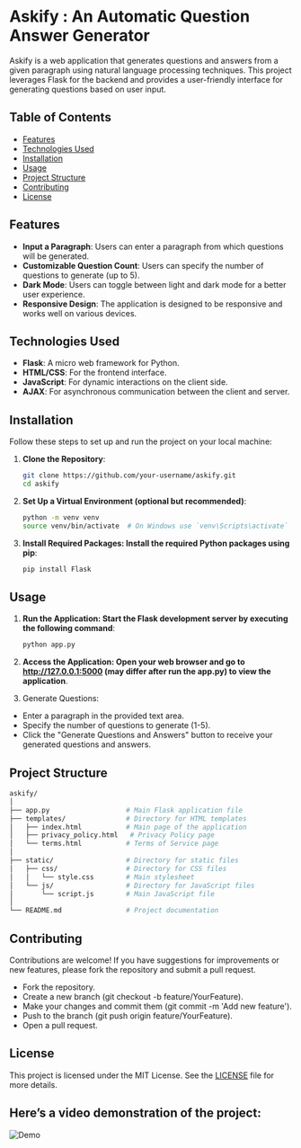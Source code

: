 # Askify : An  Automatic Question Answer Generator

Askify is a web application that generates questions and answers from a given paragraph using natural language processing techniques. This project leverages Flask for the backend and provides a user-friendly interface for generating questions based on user input.

## Table of Contents

- [Features](#features)
- [Technologies Used](#technologies-used)
- [Installation](#installation)
- [Usage](#usage)
- [Project Structure](#project-structure)
- [Contributing](#contributing)
- [License](#license)

## Features

- **Input a Paragraph**: Users can enter a paragraph from which questions will be generated.
- **Customizable Question Count**: Users can specify the number of questions to generate (up to 5).
- **Dark Mode**: Users can toggle between light and dark mode for a better user experience.
- **Responsive Design**: The application is designed to be responsive and works well on various devices.

## Technologies Used

- **Flask**: A micro web framework for Python.
- **HTML/CSS**: For the frontend interface.
- **JavaScript**: For dynamic interactions on the client side.
- **AJAX**: For asynchronous communication between the client and server.

## Installation

Follow these steps to set up and run the project on your local machine:

1. **Clone the Repository**:
   ```bash
   git clone https://github.com/your-username/askify.git
   cd askify

2. **Set Up a Virtual Environment (optional but recommended)**:
   ```bash
   python -m venv venv
   source venv/bin/activate  # On Windows use `venv\Scripts\activate`

3. **Install Required Packages: Install the required Python packages using pip**:
   ```bash
   pip install Flask

## Usage

1. **Run the Application: Start the Flask development server by executing the following command**:
   ```bash
   python app.py

2. **Access the Application: Open your web browser and go to http://127.0.0.1:5000 (may differ after run the app.py) to view the application**.

3. Generate Questions:
  - Enter a paragraph in the provided text area.
  - Specify the number of questions to generate (1-5).
  - Click the "Generate Questions and Answers" button to receive your generated questions and answers.

## Project Structure
```graphql
askify/
│
├── app.py                   # Main Flask application file
├── templates/               # Directory for HTML templates
│   ├── index.html           # Main page of the application
│   ├── privacy_policy.html   # Privacy Policy page
│   └── terms.html           # Terms of Service page
│
├── static/                  # Directory for static files
│   ├── css/                 # Directory for CSS files
│   │   └── style.css        # Main stylesheet
│   └── js/                  # Directory for JavaScript files
│       └── script.js        # Main JavaScript file
│
└── README.md                # Project documentation
```

## Contributing
Contributions are welcome! If you have suggestions for improvements or new features, please fork the repository and submit a pull request.
  - Fork the repository.
  - Create a new branch (git checkout -b feature/YourFeature).
  - Make your changes and commit them (git commit -m 'Add new feature').
  - Push to the branch (git push origin feature/YourFeature).
  - Open a pull request.
    
## License
This project is licensed under the MIT License. See the [LICENSE](LICENSE) file for more details.

## Here’s a video demonstration of the project:

<img src="C:\Users\vedan\Documents\Askify\Images\Askify _ A Question Answer Generator - Google Chrome 2024-10-30 19-44-10" alt="Demo">

